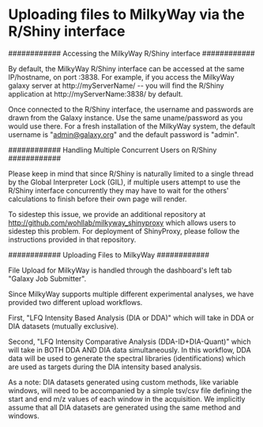 Uploading files to MilkyWay via the R/Shiny interface
=============================================================

############
Accessing the MilkyWay R/Shiny interface
############

By default, the MilkyWay R/Shiny interface can be accessed at the same IP/hostname, on port :3838.
For example, if you access the MilkyWay galaxy server at http://myServerName/ -- you will find the R/Shiny application at http://myServerName:3838/ by default.

Once connected to the R/Shiny interface, the username and passwords are drawn from the Galaxy instance.  Use the same uname/password as you would use there.
For a fresh installation of the MilkyWay system, the default username is "admin@galaxy.org" and the default password is "admin".

############
Handling Multiple Concurrent Users on R/Shiny
############

Please keep in mind that since R/Shiny is naturally limited to a single thread by the Global Interpreter Lock (GIL), if multiple users attempt to use the R/Shiny interface concurrently they may have to wait for the others' calculations to finish before their own page will render.

To sidestep this issue, we provide an additional repository at http://github.com/wohllab/milkyway_shinyproxy which allows users to sidestep this problem.
For deployment of ShinyProxy, please follow the instructions provided in that repository.

############
Uploading Files to MilkyWay
############

File Upload for MilkyWay is handled through the dashboard's left tab "Galaxy Job Submitter".


Since MilkyWay supports multiple different experimental analyses, we have provided two different upload workflows.

First, "LFQ Intensity Based Analysis (DIA or DDA)" which will take in DDA or DIA datasets (mutually exclusive).

Second, "LFQ Intensity Comparative Analysis (DDA-ID+DIA-Quant)" which will take in BOTH DDA AND DIA data simultaneously.  In this workflow, DDA data will be used to generate the spectral libraries (identifications) which are used as targets during the DIA intensity based analysis.


As a note: DIA datasets generated using custom methods, like variable windows, will need to be accompanied by a simple tsv/csv file defining the start and end m/z values of each window in the acquisition.
We implicitly assume that all DIA datasets are generated using the same method and windows.

